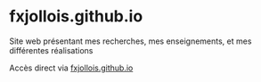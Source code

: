 # fxjollois.github.io

Site web présentant mes recherches, mes enseignements, et mes différentes réalisations

Accès direct via [fxjollois.github.io](http://fxjollois.github.io)

